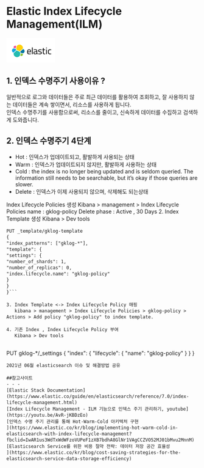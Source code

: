 # Elastic Index Lifecycle Management(ILM)
![img.png](./images/logo.png)

## 1. 인덱스 수명주기 사용이유 ?
일반적으로 로그와 데이터들은 주로 최근 데이터를 활용하여 조회하고, 잘 사용하지 않는 데이터들은 계속 쌓이면서, 리소스를 사용하게 됩니다.   
인덱스 수명주기를 사용함으로써, 리소스를 줄이고, 신속하게 데이터를 수집하고 검색하게 도와줍니다.
   
## 2. 인덱스 수명주기 4단계

* Hot : 인덱스가 업데이트되고, 활발하게 사용되는 상태      
* Warm : 인덱스가 업데이트되지 않지만, 활발하게 사용하는 상태
* Cold : the index is no longer being updated and is seldom queried. The information still needs to be searchable, but it’s okay if those queries are slower.   
* Delete : 인덱스가 이제 사용되지 않으며, 삭제해도 되는상태 
 
Index Lifecycle Policies 생성 
Kibana > management > Index Lifecycle Policies 
name : gklog-policy 
Delete phase : Active , 30 Days 
2. Index Template 생성 
   Kibana > Dev tools 
```
PUT _template/gklog-template 
{
"index_patterns": ["gklog-*"],
"template": {
"settings": {
"number_of_shards": 1,
"number_of_replicas": 0,
"index.lifecycle.name": "gklog-policy"
}
}
}```
  
3. Index Template <-> Index Lifecycle Policy 매핑 
   kibana > management > Index Lifecycle Policies > gklog-policy > Actions > Add policy "gklog-policy" to index template.  

4. 기존 Index , Index Lifecycle Policy 부여
   Kibana > Dev tools
   
```
   PUT gklog-*/_settings
   {
   "index": {
   "lifecycle": {
   "name": "gklog-policy"
   }
   }
   }
```
2021년 06월 elasticsearch 이슈 및 해결방법 공유

##참고사이트  
- - -
[Elastic Stack Documentation](https://www.elastic.co/guide/en/elasticsearch/reference/7.0/index-lifecycle-management.html)   
[Index Lifecycle Management - ILM 기능으로 인덱스 주기 관리하기, youtube](https://youtu.be/AvR-jKBDzEo)   
[인덱스 수명 주기 관리를 통해 Hot-Warm-Cold 아키텍처 구현
](https://www.elastic.co/kr/blog/implementing-hot-warm-cold-in-elasticsearch-with-index-lifecycle-management?fbclid=IwAR1us3WdTxWdWFzoVUPeF1zXB7bdhA8GlNr1VAgCCZVO52MJ01bMvu2MnnM)   
[Elasticsearch Service를 위한 비용 절약 전략: 데이터 저장 공간 효율성
](https://www.elastic.co/kr/blog/cost-saving-strategies-for-the-elasticsearch-service-data-storage-efficiency)
